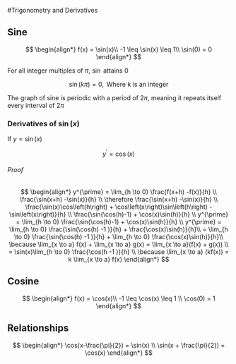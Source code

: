 #Trigonometry and Derivatives

## Sine

$$
\begin{align*}
f(x) = \sin(x)\\
-1 \leq \sin(x) \leq 1\\
\sin(0) = 0
\end{align*}
$$

For all integer multiples of $\pi$, $\sin$ attains 0

$$
\sin(k\pi) = 0,  \text{ Where k is an integer}
$$

The graph of sine is periodic with a period of $2\pi$, meaning it repeats itself every interval of $2\pi$

### Derivatives of $\sin(x)$

If $y=\sin(x)$

$$
y^{\prime} = \cos(x)
$$

###### Proof

$$
\begin{align*}
    y^{\prime} = \lim_{h \to 0} \frac{f(x+h) -f(x)}{h} \\
 \frac{\sin(x+h) -\sin(x)}{h} \\
    \therefore \frac{\sin(x+h) -\sin(x)}{h} \\
    \frac{\sin(x)\cos\left(h\right) + \cos\left(x\right)\sin\left(h\right) - \sin\left(x\right)}{h} \\
    \frac{\sin(\cos(h)-1) + \cos(x)\sin(h)}{h} \\
    y^{\prime} = \lim_{h \to 0} \frac{\sin(\cos(h)-1) + \cos(x)\sin(h)}{h} \\
    y^{\prime} = \lim_{h \to 0} \frac{\sin(\cos(h) -1 )}{h} + \frac{\cos(x)\sin(h)}{h}\\
 = \lim_{h \to 0} \frac{\sin(\cos(h) -1 )}{h} + \lim_{h \to 0} \frac{\cos(x)\sin(h)}{h}\\
\because \lim_{x \to a} f(x) + \lim_{x \to a} g(x) = \lim_{x \to a}(f(x) + g(x))    \\
 = \sin(x)\lim_{h \to 0}  \frac{\cos(h -1 )}{h} \\
 \because \lim_{x \to a} (kf(x)) = k \lim_{x \to a} f(x)
\end{align*}
$$

## Cosine

$$
\begin{align*}
f(x) = \cos(x)\\
-1 \leq \cos(x) \leq 1 \\
\cos(0) = 1
\end{align*}
$$

## Relationships

$$
\begin{align*}
\cos(x-\frac{\pi}{2}) = \sin(x) \\
\sin(x + \frac{\pi}{2}) = \cos(x)
\end{align*}
$$
